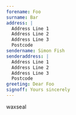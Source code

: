 ```yaml
---
forename: Foo
surname: Bar
address: |
  Address Line 1   
  Address Line 2   
  Address Line 3   
  Postcode
sendername: Simon Fish
senderaddress: |
  Address Line 1   
  Address Line 2   
  Address Line 3   
  Postcode
greeting: Dear Foo
signoff: Yours sincerely
---
```


waxseal
